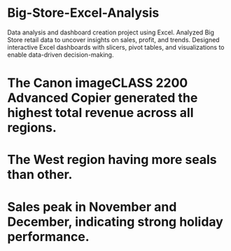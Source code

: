 # Big-Store-Excel-Analysis
Data analysis and dashboard creation project using Excel. Analyzed Big Store retail data to uncover insights on sales, profit, and trends. Designed interactive Excel dashboards with slicers, pivot tables, and visualizations to enable data-driven decision-making.


# The Canon imageCLASS 2200 Advanced Copier generated the highest total revenue across all regions.
# The West region having more seals than other. 
# Sales peak in November and December, indicating strong holiday performance.


